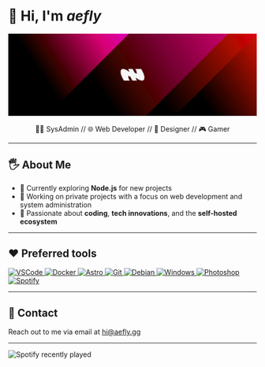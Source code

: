 # 👋 Hi, I'm *aefly*

![Banner](https://github.com/aefly/aefly/blob/main/img/banner.png?raw=true)

<p align="center">
👨‍💻 SysAdmin // 🌐 Web Developer // 🎨 Designer // 🎮 Gamer
</p>

---

## 🖐️ About Me

- 🌱 Currently exploring **Node.js** for new projects
- 💼 Working on private projects with a focus on web development and system administration
- 🧠 Passionate about **coding**, **tech innovations**, and the **self-hosted ecosystem**

---

## ❤️ Preferred tools

<div>
  <a
    href="https://code.visualstudio.com"
    target="_blank"
    title="Visual Studio Code"
  >
    <img
      height="24"
      src="https://ziadoua.github.io/m3-Markdown-Badges/badges/VisualStudioCode/visualstudiocode1.svg"
      alt="VSCode"
    />
  </a>
  <a href="https://www.docker.com" target="_blank" title="Docker">
    <img
      height="24"
      src="https://ziadoua.github.io/m3-Markdown-Badges/badges/Docker/docker1.svg"
      alt="Docker"
    />
  </a>
  <a href="https://astro.build" target="_blank" title="Astro">
    <img
      height="24"
      src="https://ziadoua.github.io/m3-Markdown-Badges/badges/Astro/astro1.svg"
      alt="Astro"
    />
  </a>
  <a href="https://git-scm.com" target="_blank" title="Git">
    <img
      height="24"
      src="https://ziadoua.github.io/m3-Markdown-Badges/badges/Git/git1.svg"
      alt="Git"
    />
  </a>
  <a href="https://www.debian.org" target="_blank" title="Debian">
    <img
      height="24"
      src="https://ziadoua.github.io/m3-Markdown-Badges/badges/Debian/debian1.svg"
      alt="Debian"
    />
  </a>
  <a
    href="https://www.microsoft.com/en-us/windows"
    target="_blank"
    title="Windows"
  >
    <img
      height="24"
      src="https://ziadoua.github.io/m3-Markdown-Badges/badges/Windows/windows1.svg"
      alt="Windows"
    />
  </a>
  <a
    href="https://www.adobe.com/products/photoshop.html"
    target="_blank"
    title="Photoshop"
  >
    <img
      height="24"
      src="https://ziadoua.github.io/m3-Markdown-Badges/badges/Photoshop/photoshop3.svg"
      alt="Photoshop"
    />
  </a>
  <a href="https://www.spotify.com" target="_blank" title="Spotify">
    <img
      height="24"
      src="https://ziadoua.github.io/m3-Markdown-Badges/badges/Spotify/spotify2.svg"
      alt="Spotify"
    />
  </a>
</div>

---

## 📧 Contact

Reach out to me via email at [hi@aefly.gg](mailto:hi@aefly.gg)

---

![Spotify recently played](https://spotify-recently-played-readme.vercel.app/api?user=31gx3um35hp5nhbgc54odzxgwldy)
